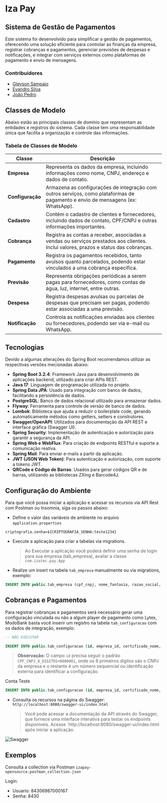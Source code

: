 
# Iza Pay

## Sistema de Gestão de Pagamentos

Este sistema foi desenvolvido para simplificar a gestão de pagamentos, oferecendo uma solução eficiente para controlar as finanças da empresa, registrar cobranças e pagamentos, gerenciar previsões de despesas e notificações, e integrar com serviços externos como plataformas de pagamento e envio de mensagens.

### Contribuidores

- [Gleyson Sampaio](https://github.com/glysns)
- [Evandro Silva](https://github.com/Evandrolds)
- [João Pedro](https://github.com/jotape-exe)

## Classes de Modelo

Abaixo estão as principais classes de domínio que representam as entidades e registros do sistema. Cada classe tem uma responsabilidade única que facilita a organização e controle das informações.

### Tabela de Classes de Modelo

| Classe       | Descrição                                                                                          |
|--------------|----------------------------------------------------------------------------------------------------|
| **Empresa**  | Representa os dados da empresa, incluindo informações como nome, CNPJ, endereço e dados de contato. |
| **Configuração** | Armazena as configurações de integração com outros serviços, como plataformas de pagamento e envio de mensagens (ex: WhatsApp). |
| **Cadastro** | Contém o cadastro de clientes e fornecedores, incluindo dados de contato, CPF/CNPJ e outras informações importantes. |
| **Cobrança** | Registra as contas a receber, associadas a vendas ou serviços prestados aos clientes. Inclui valores, prazos e status das cobranças. |
| **Pagamento** | Registra os pagamentos recebidos, tanto avulsos quanto parcelados, podendo estar vinculados a uma cobrança específica. |
| **Previsão** | Representa obrigações periódicas a serem pagas para fornecedores, como contas de água, luz, internet, entre outras. |
| **Despesa** | Registra despesas avulsas ou parcelas de despesas que precisam ser pagas, podendo estar associadas a uma previsão. |
| **Notificação** | Controla as notificações enviadas aos clientes ou fornecedores, podendo ser via e-mail ou WhatsApp. |

## Tecnologias
Devido a algumas alterações do Spring Boot recomendamos utilizar as respectivas versões mecionadas abaixo:

- **Spring Boot 3.2.4**: Framework Java para desenvolvimento de aplicações backend, utilizado para criar APIs REST.
- **Java 17**: Linguagem de programação utilizada no projeto.
- **Spring Data JPA**: Usado para integração com banco de dados, facilitando a persistência de dados.
- **PostgreSQL**: Banco de dados relacional utilizado para armazenar dados.
- **Flyway**: Ferramenta para controle de versão de banco de dados.
- **Lombok**: Biblioteca que ajuda a reduzir o boilerplate code, gerando automaticamente métodos como getters, setters e construtores.
- **Swagger/OpenAPI**: Utilizados para documentação da API REST e interface gráfica (Swagger UI).
- **Spring Security**: Implementação de autenticação e autorização para garantir a segurança da API.
- **Spring Web e WebFlux**: Para criação de endpoints RESTful e suporte a comunicação reativa.
- **Spring Mail**: Para enviar e-mails a partir da aplicação.
- **JWT (JSON Web Token)**: Para autenticação e autorização, com suporte a tokens JWT.
- **QRCode e Código de Barras**: Usados para gerar códigos QR e de barras, utilizando as bibliotecas ZXing e Barcode4J.

## Configuração do Ambiente

Para que você possa iniciar a aplicação e acessar os recursos via API Rest com Postman ou Insomnia, siga os passos abaixo:
* Define o valor das variáveis de ambiente no arquivo `application.properties`
```properties
criptografia.senha=${CRIPTOGRAFIA_SENHA:teste1234}
```
* Execute a aplicação para criar a tabelas via migrations.
  > Ao Executar a aplicação você poderá definir uma senha de login para sua empresa (tab_empresa), avaliar a classe `com.izatec.pay.App`  

* Realize um insert na tabela `tab_empresa` manualmente ou via migrations, exemplo:
```sql
INSERT INTO public.tab_empresa (cpf_cnpj, nome_fantasia, razao_social, email, whatsapp, senha) VALUES('84306987000167', 'Empresa Teste', 'Empresa Teste', 'email@gmail.com', 11912345678, 'gLOY+ofiySCVlzG3nZRYPg==');

```

## Cobranças e Pagamentos

Para registrar cobranças e pagamentos será necessário gerar uma configuração vinculada ou não a algum player de pagamento como Lytex, ModoBank basta você inserir um registro na tabela `tab_configuracao` com os dados de integração, exemplo:
```sql
-- NÃO EXECUTAR

INSERT INTO public.tab_configuracao (id, empresa_id, certificado_nome, certificado_senha, custo_integracao, intermediador_sigla, intermediador_id, intermediador_senha, intermediador_chave_pix) VALUES('CPF_CNPJ_8_DIGITOS+0000001', 1, 'NOME_CERTIFICADO_SEM.pfx', 'SENHA_CERTIFICADO', 0.0, 'ONZ_OU_LYTEX', 'CLIENT_ID_INTEGRADORA', 'CLIENT_SECRET_INTEGRADORA', 'CHAVE_PIX_INTEGRADORA');
```` 
> **Observação:** O campo `id` precisa seguir o padrão `CPF_CNPJ_8_DIGITOS+0000001`, onde os 8 primeiros dígitos são o CNPJ da empresa e o restante é um número sequencial ou identificação externa para identificar a configuração.

Conta Teste
```sql
INSERT INTO public.tab_configuracao (id, empresa_id, certificado_nome, certificado_senha, custo_integracao, intermediador_sigla, intermediador_id, intermediador_senha, intermediador_chave_pix) VALUES('843069870000001', 1, '84306987000167.pfx', 'abc123', 0.0, 'ONZ', 'abc123', 'abc123', 'abc123');
```` 

* Consulta os recursos na página do Swagger: `http://localhost:8080/swagger-ui/index.html`
  > Você pode acessar a documentação da API através do Swagger, que fornece uma interface interativa para testar os endpoints disponíveis. Acesse `http://localhost:8080/swagger-ui/index.html após iniciar a aplicação.

![Swagger](/src/main/resources/swagger.png)

## Exemplos

Consulta a collection via Postman `izapay-opensource.postman_collection.json` 

Login:

* Usuario: 84306987000167
* Senha: 8430
